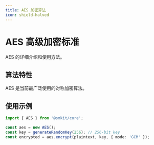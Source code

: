 ```yaml
---
title: AES 加密算法
icon: shield-halved
---
```


# AES 高级加密标准

AES 的详细介绍和使用方法。

## 算法特性

AES 是当前最广泛使用的对称加密算法。

## 使用示例

```typescript
import { AES } from '@smkit/core';

const aes = new AES();
const key = generateRandomKey(256); // 256-bit key
const encrypted = aes.encrypt(plaintext, key, { mode: 'GCM' });
```
